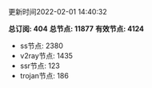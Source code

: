更新时间2022-02-01 14:40:32

**总订阅: 404**
**总节点: 11877**
**有效节点: 4124**
- ss节点: 2380
- v2ray节点: 1435
- ssr节点: 123
- trojan节点: 186
